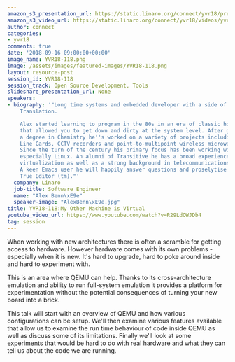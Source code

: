 ```yaml
---
amazon_s3_presentation_url: https://static.linaro.org/connect/yvr18/presentations/yvr18-118.pdf
amazon_s3_video_url: https://static.linaro.org/connect/yvr18/videos/yvr18-118.mp4
author: connect
categories:
- yvr18
comments: true
date: '2018-09-16 09:00:00+00:00'
image_name: YVR18-118.png
image: /assets/images/featured-images/YVR18-118.png
layout: resource-post
session_id: YVR18-118
session_track: Open Source Development, Tools
slideshare_presentation_url: None
speakers:
- biography: '"Long time systems and embedded developer with a side of Dynamic Binary
    Translation.

    Alex started learning to program in the 80s in an era of classic home computers
    that allowed you to get down and dirty at the system level. After graduating with
    a degree in Chemistry he''s worked on a variety of projects including Fruit Machines,
    Line Cards, CCTV recorders and point-to-multipoint wireless microwave systems.
    Since the turn of the century his primary focus has been working with FLOSS platforms,
    especially Linux. An alumni of Transitive he has a broad experience of cross-platform
    virtualization as well as a strong background in telecommunications and networking.
    A keen Emacs user he will happily answer questions and proselytise for the One
    True Editor (tm)."'
  company: Linaro
  job-title: Software Engineer
  name: "Alex Benn\xE9e"
  speaker-image: "AlexBenn\xE9e.jpg"
title: YVR18-118:My Other Machine is Virtual
youtube_video_url: https://www.youtube.com/watch?v=R29LdOWJDb4
tag: session
---
```


When working with new architectures there is often a scramble for getting access to hardware. However hardware comes with its own problems - especially when it is new. It's hard to upgrade, hard to poke around inside and hard to experiment with.

This is an area where QEMU can help. Thanks to its cross-architecture emulation and ability to run full-system emulation it provides a platform for experimentation without the potential consequences of turning your new board into a brick.

This talk will start with an overview of QEMU and how various configurations can be setup. We'll then examine various features available that allow us to examine the run time behaviour of code inside QEMU as well as discuss some of its limitations. Finally we'll look at some experiments that would be hard to do with real hardware and what they can tell us about the code we are running.
